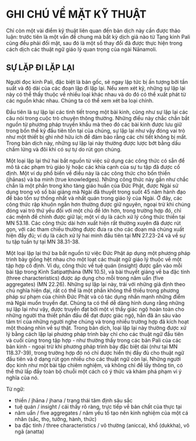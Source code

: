 # GHI CHÚ VỀ MẶT KỸ THUẬT

Chỉ còn một vài điểm kỹ thuật liên quan đến bản dịch này cần được thảo luận: trước tiên là một vấn đề chung mà bất kỳ dịch giả nào từ Tạng kinh Pali cũng đều phải đối mặt, sau đó là một số thay đổi đã được thực hiện trong cách dịch các thuật ngữ giáo lý quan trọng của ngài Nānamoli.

## SỰ LẶP ĐI LẶP LẠI

Người đọc kinh Pali, đặc biệt là bản gốc, sẽ ngay lập tức bị ấn tượng bởi tần suất và độ dài của các đoạn lặp đi lặp lại. Nếu xem xét kỹ, những sự lặp lại này có thể thấy thuộc về nhiều loại khác nhau và do đó có thể xuất phát từ các nguồn khác nhau. Chúng ta có thể xem xét ba loại chính.

Đầu tiên là sự lặp lại các tình tiết trong một bài kinh, cũng như sự lặp lại các câu nói trong cuộc trò chuyện thông thường. Những điều này chắc chắn bắt nguồn từ phương pháp truyền khẩu mà theo đó các bài kinh được lưu giữ trong bốn thế kỷ đầu tiên tồn tại của chúng, sự lặp lại như vậy đóng vai trò như một thiết bị ghi nhớ hữu ích để đảm bảo rằng các chi tiết không bị mất. Trong bản dịch này, những sự lặp lại này thường được lược bớt bằng dấu chấm lửng và đôi khi có sự tự do rút gọn chúng.

Một loại lặp lại thứ hai bắt nguồn từ việc sử dụng các công thức có sẵn để mô tả các phạm trù giáo lý hoặc các khía cạnh của sự tu tập đã được cố định. Một ví dụ phổ biến về điều này là các công thức cho bốn thiền (jhānas) và ba minh (true knowledges). Những công thức này gần như chắc chắn là một phần trong kho tàng giáo huấn của Đức Phật, được Ngài sử dụng trong vô số bài giảng mà Ngài đã thuyết trong suốt 45 năm hành đạo để bảo tồn sự thống nhất và nhất quán trong giáo lý của Ngài. Ở đây, các công thức rập khuôn ngắn hơn thường được giữ nguyên, ngoại trừ khi chúng đóng vai trò thứ yếu đối với một chủ đề lớn hơn, trong trường hợp đó, chỉ các mệnh đề chính được giữ lại; một ví dụ là cách xử lý công thức thiền tại MN 53.18. Các công thức dài hơn xuất hiện rất thường xuyên đã được rút gọn, với các tham chiếu thường được đưa ra cho các đoạn mà chúng xuất hiện đầy đủ; ví dụ là cách xử lý hai minh đầu tiên tại MN 27.23-24 và về sự tu tập tuần tự tại MN 38.31-38.

Một loại lặp lại thứ ba bắt nguồn từ việc Đức Phật áp dụng một phương pháp trình bày giống hệt nhau cho một loạt các thuật ngữ giáo lý thuộc về một tập hợp cố định. Ví dụ, công thức về tuệ quán (insight) được gắn vào mỗi bài tập trong Kinh Satipatṭhāna (MN 10.5), và bài thuyết giảng về ba đặc tính (three characteristics) được áp dụng cho mỗi trong năm uẩn (five aggregates) (MN 22.26). Những sự lặp lại này, trái với những giả định theo chủ nghĩa hiện đại, rất có thể là một phần không thể thiếu trong phương pháp sư phạm của chính Đức Phật và có tác dụng nhấn mạnh những điểm mà Ngài muốn truyền đạt. Chúng ta có thể dễ dàng hình dung rằng những sự lặp lại như vậy, được truyền đạt bởi một vị thầy giác ngộ hoàn toàn cho những người tha thiết phấn đấu để đạt được giác ngộ, hẳn đã ăn sâu vào tâm trí của những người nghe chúng và trong nhiều trường hợp đã kích hoạt một thoáng nhìn về sự thật. Trong bản dịch, loại lặp lại này thường được xử lý bằng cách lặp lại phương pháp trình bày chỉ cho các thuật ngữ đầu tiên và cuối cùng trong tập hợp - như thường thấy trong các bản Pali của các bản kinh - ngoại trừ khi phương pháp trình bày đặc biệt dài (như tại MN 118.37-39), trong trường hợp đó nó chỉ được hiển thị đầy đủ cho thuật ngữ đầu tiên và ở dạng rút gọn nhiều cho các thuật ngữ còn lại. Những người đọc kinh như một bài tập chiêm nghiệm, và không chỉ để lấy thông tin, có thể thử lấp đầy toàn bộ chuỗi một cách có ý thức và khám phá phạm vi ý nghĩa của nó.

Từ ngữ:
- thiền / jhāna / jhana / trạng thái tâm định sâu sắc
- tuệ quán / insight / cái thấy rõ ràng, trực tiếp về bản chất của thực tại
- năm uẩn / five aggregates / năm yếu tố tạo nên kinh nghiệm của một cá nhân (sắc, thọ, tưởng, hành, thức)
- ba đặc tính / three characteristics / vô thường (anicca), khổ (dukkha), vô ngã (anatta)
